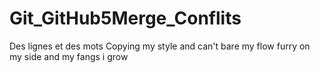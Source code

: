 # Git_GitHub5Merge_Conflits
Des lignes et des mots
Copying my style and can't bare my flow
furry on my side and my fangs i grow
